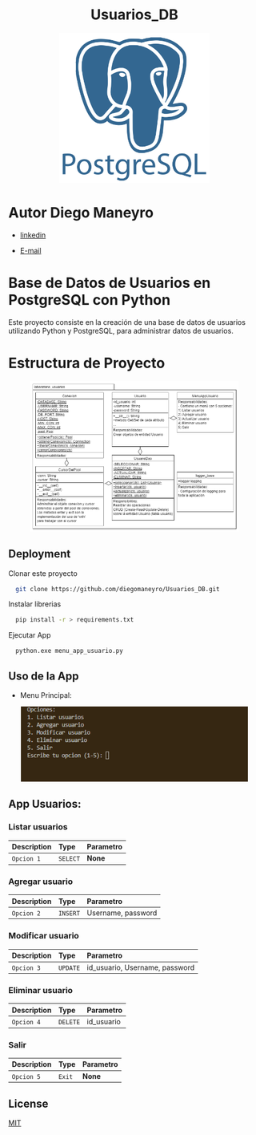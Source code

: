 # <h1 align=center> **Usuarios_DB** </h1>

<p align="center">
<img src="./recursos/logo.png"  height=300>
</p>


# Autor Diego Maneyro

+ [linkedin](https://www.linkedin.com/in/diego-maneyro/)

+ [E-mail](diegomaneyro@gmail.com)

# Base de Datos de Usuarios en PostgreSQL con Python

Este proyecto consiste en la creación de una base de datos de usuarios utilizando Python y PostgreSQL, para administrar datos de usuarios.

# Estructura de Proyecto

<p align="center">
<img src="./recursos/estructuraProyecto.png"  height=300>
</p>

## Deployment

Clonar este proyecto

```bash
  git clone https://github.com/diegomaneyro/Usuarios_DB.git
```

Instalar librerias

```bash
  pip install -r > requirements.txt
```

Ejecutar App

```bash
  python.exe menu_app_usuario.py 
```


## Uso de la App
* Menu Principal:
<p align="center">
<img src="./recursos/MenuPrincipal.png"  height=150>
</p>


## App Usuarios:
### Listar usuarios  

| Description | Type     | Parametro                |
| :-------- | :------- | :----------------------- |
| `Opcion 1` | `SELECT` | **None** |



### Agregar usuario  

| Description | Type     | Parametro                            |
| :-------- | :------- | :----------------------------------- |
| `Opcion 2` | `INSERT` | Username, password                  |


### Modificar usuario  

| Description | Type     | Parametro                       |
| :-------- | :------- | :-------------------------------|
| `Opcion 3` | `UPDATE` | id_usuario, Username, password |

### Eliminar usuario  

| Description | Type     | Parametro                |
| :-------- | :------- | :------------------------- |
| `Opcion 4` | `DELETE` | id_usuario |

### Salir

| Description | Type     | Parametro                |
| :-------- | :------- | :------------------------- |
| `Opcion 5` | `Exit` | **None**  |


## License

[MIT](https://choosealicense.com/licenses/mit/)
